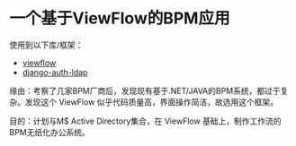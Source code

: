 # 一个基于ViewFlow的BPM应用

使用到以下库/框架：


- [viewflow](https://github.com/viewflow/viewflow)
- [django-auth-ldap](https://github.com/django-auth-ldap/django-auth-ldap)

缘由：考察了几家BPM厂商后，发现现有基于.NET/JAVA的BPM系统，都过于复杂。发现这个 ViewFlow 似乎代码质量高，界面操作简洁，故选用这个框架。

目的：计划与M$ Active Directory集合，在 ViewFlow 基础上，制作工作流的BPM无纸化办公系统。
